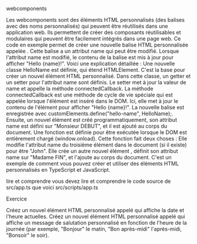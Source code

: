 webcomponents

Les webcomponents sont des éléments HTML personnalisés (des balises avec des noms personnalisés) qui peuvent être réutilisés dans une application web. Ils permettent de créer des composants réutilisables et modulaires qui peuvent être facilement intégrés dans une page web.
Ce code en exemple permet de créer une nouvelle balise HTML personnalisée appelée . Cette balise a un attribut name qui peut être modifié. Lorsque l'attribut name est modifié, le contenu de la balise est mis à jour pour afficher "Hello {name}!".
Voici une explication détaillée :
Une nouvelle classe HelloName est définie, qui étend HTMLElement. C'est la base pour créer un nouvel élément HTML personnalisé.
Dans cette classe, un getter et un setter pour l'attribut name sont définis. Le setter met à jour la valeur de name et appelle la méthode connectedCallback.
La méthode connectedCallback est une méthode de cycle de vie spéciale qui est appelée lorsque l'élément est inséré dans le DOM. Ici, elle met à jour le contenu de l'élément pour afficher "Hello {name}!".
La nouvelle balise est enregistrée avec customElements.define("hello-name", HelloName);.
Ensuite, un nouvel élément  est créé programmatiquement, son attribut name est défini sur "Monsieur DEBUT", et il est ajouté au corps du document.
Une fonction est définie pour être exécutée lorsque le DOM est entièrement chargé (window.onload). Cette fonction fait deux choses :
Elle modifie l'attribut name du troisième élément  dans le document (si il existe) pour être "John".
Elle crée un autre nouvel élément , définit son attribut name sur "Madame FIN", et l'ajoute au corps du document.
C'est un exemple de comment vous pouvez créer et utiliser des éléments HTML personnalisés en TypeScript et JavaScript.

lire et comprendre
vous devez lire et comprendre le code source de src/app.ts que voici
src/scripts/app.ts

Exercice

Créez un nouvel élément HTML personnalisé appelé <date-time> qui affiche la date et l'heure actuelles.
Créez un nouvel élément HTML personnalisé appelé <greet-custom> qui affiche un message de salutation personnalisé en fonction de l'heure de la journée (par exemple, "Bonjour" le matin, "Bon après-midi" l'après-midi, "Bonsoir" le soir).
